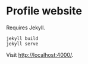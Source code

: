 # Profile website

Requires Jekyll.

```
jekyll build
jekyll serve
```

Visit [http://localhost:4000/](http://localhost:4000/).
